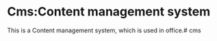 # Cms:Content management system

This is a Content management system, which is used in office.# cms
